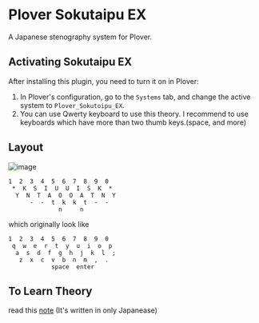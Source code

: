 # Plover Sokutaipu EX

A Japanese stenography system for Plover.

## Activating Sokutaipu EX

After installing this plugin, you need to turn it on in Plover:

1. In Plover's configuration, go to the ``Systems`` tab, and change the active system to ``Plover_Sokutoipu_EX``.
2. You can use Qwerty keyboard to use this theory.
   I recommend to use keyboards which have more than two thumb keys.(space, and more)

## Layout
![image](https://github.com/user-attachments/assets/7068b115-8be8-44ac-933b-e6dbfe4fbad3)

```
1  2  3  4  5  6  7  8  9  0
 *  K  S  I  U  U  I  S  K  *
  Y  N  T  A  O  O  A  T  N  Y
      -  -  t  k  k  t  -  -
              n     n             
```
which originally look like
```
1  2  3  4  5  6  7  8  9  0
 q  w  e  r  t  y  u  i  o  p 
  a  s  d  f  g  h  j  k  l  ;
   z  x  c  v  b  n  m  ,  .  
            space  enter   
```
## To Learn Theory

read this [note](https://note.com/jeebis_keyboard/n/ndb99792d80e9)
(It's written in only Japanease)
